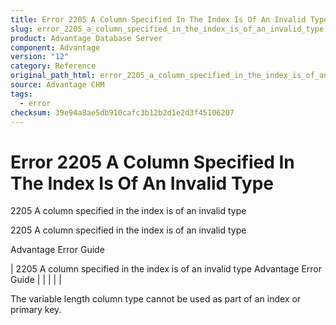 ```yaml
---
title: Error 2205 A Column Specified In The Index Is Of An Invalid Type
slug: error_2205_a_column_specified_in_the_index_is_of_an_invalid_type
product: Advantage Database Server
component: Advantage
version: "12"
category: Reference
original_path_html: error_2205_a_column_specified_in_the_index_is_of_an_invalid_type.htm
source: Advantage CHM
tags:
  - error
checksum: 39e94a8ae5db910cafc3b12b2d1e2d3f45106207
---
```


# Error 2205 A Column Specified In The Index Is Of An Invalid Type

2205 A column specified in the index is of an invalid type

2205 A column specified in the index is of an invalid type

Advantage Error Guide

| 2205 A column specified in the index is of an invalid type  Advantage Error Guide |  |  |  |  |

The variable length column type cannot be used as part of an index or primary key.
